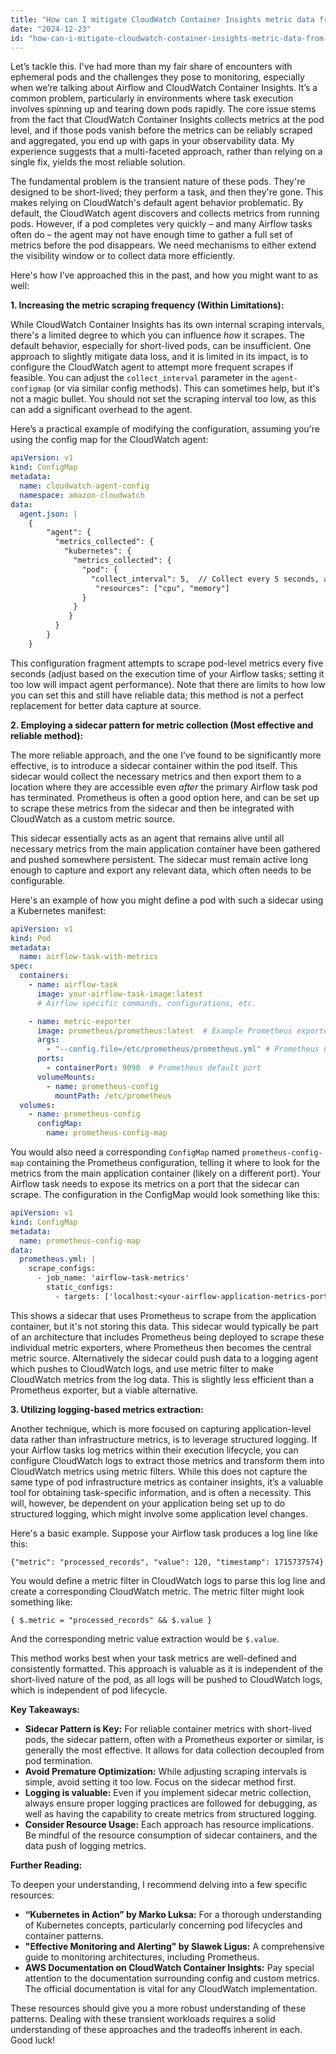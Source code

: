 ```yaml
---
title: "How can I mitigate CloudWatch Container Insights metric data from short-lived Kubernetes pods managed by Apache Airflow?"
date: "2024-12-23"
id: "how-can-i-mitigate-cloudwatch-container-insights-metric-data-from-short-lived-kubernetes-pods-managed-by-apache-airflow"
---
```


Let’s tackle this. I've had more than my fair share of encounters with ephemeral pods and the challenges they pose to monitoring, especially when we’re talking about Airflow and CloudWatch Container Insights. It’s a common problem, particularly in environments where task execution involves spinning up and tearing down pods rapidly. The core issue stems from the fact that CloudWatch Container Insights collects metrics at the pod level, and if those pods vanish before the metrics can be reliably scraped and aggregated, you end up with gaps in your observability data. My experience suggests that a multi-faceted approach, rather than relying on a single fix, yields the most reliable solution.

The fundamental problem is the transient nature of these pods. They're designed to be short-lived; they perform a task, and then they're gone. This makes relying on CloudWatch's default agent behavior problematic. By default, the CloudWatch agent discovers and collects metrics from running pods. However, if a pod completes very quickly – and many Airflow tasks often do – the agent may not have enough time to gather a full set of metrics before the pod disappears. We need mechanisms to either extend the visibility window or to collect data more efficiently.

Here's how I’ve approached this in the past, and how you might want to as well:

**1. Increasing the metric scraping frequency (Within Limitations):**

While CloudWatch Container Insights has its own internal scraping intervals, there's a limited degree to which you can influence *how* it scrapes. The default behavior, especially for short-lived pods, can be insufficient. One approach to slightly mitigate data loss, and it is limited in its impact, is to configure the CloudWatch agent to attempt more frequent scrapes if feasible. You can adjust the `collect_interval` parameter in the `agent-configmap` (or via similar config methods). This can sometimes help, but it's not a magic bullet. You should not set the scraping interval too low, as this can add a significant overhead to the agent.

Here’s a practical example of modifying the configuration, assuming you're using the config map for the CloudWatch agent:

```yaml
apiVersion: v1
kind: ConfigMap
metadata:
  name: cloudwatch-agent-config
  namespace: amazon-cloudwatch
data:
  agent.json: |
    {
        "agent": {
          "metrics_collected": {
            "kubernetes": {
              "metrics_collected": {
                "pod": {
                  "collect_interval": 5,  // Collect every 5 seconds, adjust as needed
                   "resources": ["cpu", "memory"]
                }
              }
             }
          }
        }
    }
```

This configuration fragment attempts to scrape pod-level metrics every five seconds (adjust based on the execution time of your Airflow tasks; setting it too low will impact agent performance). Note that there are limits to how low you can set this and still have reliable data; this method is not a perfect replacement for better data capture at source.

**2. Employing a sidecar pattern for metric collection (Most effective and reliable method):**

The more reliable approach, and the one I’ve found to be significantly more effective, is to introduce a sidecar container within the pod itself. This sidecar would collect the necessary metrics and then export them to a location where they are accessible even *after* the primary Airflow task pod has terminated. Prometheus is often a good option here, and can be set up to scrape these metrics from the sidecar and then be integrated with CloudWatch as a custom metric source.

This sidecar essentially acts as an agent that remains alive until all necessary metrics from the main application container have been gathered and pushed somewhere persistent. The sidecar must remain active long enough to capture and export any relevant data, which often needs to be configurable.

Here's an example of how you might define a pod with such a sidecar using a Kubernetes manifest:

```yaml
apiVersion: v1
kind: Pod
metadata:
  name: airflow-task-with-metrics
spec:
  containers:
    - name: airflow-task
      image: your-airflow-task-image:latest
      # Airflow specific commands, configurations, etc.

    - name: metric-exporter
      image: prometheus/prometheus:latest  # Example Prometheus exporter sidecar
      args:
        - "--config.file=/etc/prometheus/prometheus.yml" # Prometheus Configuration location
      ports:
        - containerPort: 9090  # Prometheus default port
      volumeMounts:
        - name: prometheus-config
          mountPath: /etc/prometheus
  volumes:
    - name: prometheus-config
      configMap:
        name: prometheus-config-map
```

You would also need a corresponding `ConfigMap` named `prometheus-config-map` containing the Prometheus configuration, telling it where to look for the metrics from the main application container (likely on a different port). Your Airflow task needs to expose its metrics on a port that the sidecar can scrape. The configuration in the ConfigMap would look something like this:

```yaml
apiVersion: v1
kind: ConfigMap
metadata:
  name: prometheus-config-map
data:
  prometheus.yml: |
    scrape_configs:
      - job_name: 'airflow-task-metrics'
        static_configs:
          - targets: ['localhost:<your-airflow-application-metrics-port>'] # Replace with your application metrics port
```

This shows a sidecar that uses Prometheus to scrape from the application container, but it's not storing this data. This sidecar would typically be part of an architecture that includes Prometheus being deployed to scrape these individual metric exporters, where Prometheus then becomes the central metric source. Alternatively the sidecar could push data to a logging agent which pushes to CloudWatch logs, and use metric filter to make CloudWatch metrics from the log data. This is slightly less efficient than a Prometheus exporter, but a viable alternative.

**3. Utilizing logging-based metrics extraction:**

Another technique, which is more focused on capturing application-level data rather than infrastructure metrics, is to leverage structured logging. If your Airflow tasks log metrics within their execution lifecycle, you can configure CloudWatch logs to extract those metrics and transform them into CloudWatch metrics using metric filters. While this does not capture the same type of pod infrastructure metrics as container insights, it’s a valuable tool for obtaining task-specific information, and is often a necessity. This will, however, be dependent on your application being set up to do structured logging, which might involve some application level changes.

Here's a basic example. Suppose your Airflow task produces a log line like this:

`{"metric": "processed_records", "value": 120, "timestamp": 1715737574}`

You would define a metric filter in CloudWatch logs to parse this log line and create a corresponding CloudWatch metric. The metric filter might look something like:

`{ $.metric = "processed_records" && $.value }`

And the corresponding metric value extraction would be `$.value`.

This method works best when your task metrics are well-defined and consistently formatted. This approach is valuable as it is independent of the short-lived nature of the pod, as all logs will be pushed to CloudWatch logs, which is independent of pod lifecycle.

**Key Takeaways:**

*   **Sidecar Pattern is Key:** For reliable container metrics with short-lived pods, the sidecar pattern, often with a Prometheus exporter or similar, is generally the most effective. It allows for data collection decoupled from pod termination.
*   **Avoid Premature Optimization:** While adjusting scraping intervals is simple, avoid setting it too low. Focus on the sidecar method first.
*   **Logging is valuable:** Even if you implement sidecar metric collection, always ensure proper logging practices are followed for debugging, as well as having the capability to create metrics from structured logging.
*   **Consider Resource Usage:** Each approach has resource implications. Be mindful of the resource consumption of sidecar containers, and the data push of logging metrics.

**Further Reading:**

To deepen your understanding, I recommend delving into a few specific resources:

*   **“Kubernetes in Action” by Marko Luksa:** For a thorough understanding of Kubernetes concepts, particularly concerning pod lifecycles and container patterns.
*  **"Effective Monitoring and Alerting" by Slawek Ligus:** A comprehensive guide to monitoring architectures, including Prometheus.
*  **AWS Documentation on CloudWatch Container Insights:** Pay special attention to the documentation surrounding config and custom metrics. The official documentation is vital for any CloudWatch implementation.

These resources should give you a more robust understanding of these patterns. Dealing with these transient workloads requires a solid understanding of these approaches and the tradeoffs inherent in each. Good luck!
